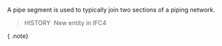 ﻿A pipe segment is used to typically join two sections of a piping network.

> HISTORY&nbsp; New entity in IFC4

{ .note}
>